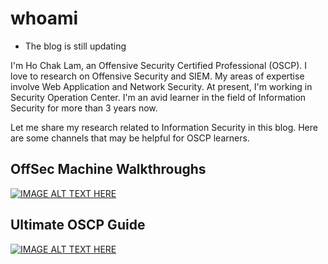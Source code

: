 # whoami
- The blog is still updating

I'm Ho Chak Lam, an Offensive Security Certified Professional (OSCP). I love to research on Offensive Security and SIEM. My areas of expertise involve Web Application and Network Security. At present, I'm working in Security Operation Center. I'm an avid learner in the field of Information Security for more than 3 years now.

Let me share my research related to Information Security in this blog. Here are some channels that may be helpful for OSCP learners.

## OffSec Machine Walkthroughs
[![IMAGE ALT TEXT HERE](https://img.youtube.com/vi/NQ6jbKqkJ0s/0.jpg)](https://www.youtube.com/watch?v=NQ6jbKqkJ0s&list=PLJrSyRNlZ2EeqkJa12Tu-Ezun9kXvHufN)

## Ultimate OSCP Guide
[![IMAGE ALT TEXT HERE](https://img.youtube.com/vi/Wqkr5S1b9gA/0.jpg)](https://www.youtube.com/watch?v=Wqkr5S1b9gA)
